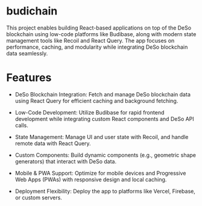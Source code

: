 # budichain
This project enables building React-based applications on top of the DeSo blockchain using low-code platforms like Budibase, along with modern state management tools like Recoil and React Query. The app focuses on performance, caching, and modularity while integrating DeSo blockchain data seamlessly.

# Features
* DeSo Blockchain Integration: Fetch and manage DeSo blockchain data using React Query for efficient caching and background fetching.

* Low-Code Development: Utilize Budibase for rapid frontend development while integrating custom React components and DeSo API calls.

* State Management: Manage UI and user state with Recoil, and handle remote data with React Query.

* Custom Components: Build dynamic components (e.g., geometric shape generators) that interact with DeSo data.

* Mobile & PWA Support: Optimize for mobile devices and Progressive Web Apps (PWAs) with responsive design and local caching.

* Deployment Flexibility: Deploy the app to platforms like Vercel, Firebase, or custom servers.
